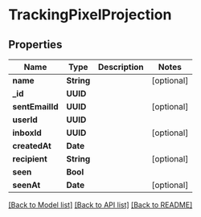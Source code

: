 # TrackingPixelProjection

## Properties
Name | Type | Description | Notes
------------ | ------------- | ------------- | -------------
**name** | **String** |  | [optional] 
**_id** | **UUID** |  | 
**sentEmailId** | **UUID** |  | [optional] 
**userId** | **UUID** |  | 
**inboxId** | **UUID** |  | [optional] 
**createdAt** | **Date** |  | 
**recipient** | **String** |  | [optional] 
**seen** | **Bool** |  | 
**seenAt** | **Date** |  | [optional] 

[[Back to Model list]](../README#documentation-for-models) [[Back to API list]](../README#documentation-for-api-endpoints) [[Back to README]](../README)


